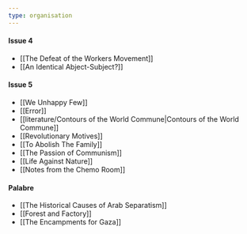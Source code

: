```yaml
---
type: organisation
---
```

#### Issue 4
- [[The Defeat of the Workers Movement]] 
- [[An Identical Abject-Subject?]]
#### Issue 5
- [[We Unhappy Few]]
- [[Error]] 
- [[literature/Contours of the World Commune|Contours of the World Commune]] 
- [[Revolutionary Motives]] 
- [[To Abolish The Family]]
- [[The Passion of Communism]]
- [[Life Against Nature]]
- [[Notes from the Chemo Room]]
#### Palabre
- [[The Historical Causes of Arab Separatism]]
- [[Forest and Factory]] 
- [[The Encampments for Gaza]]

